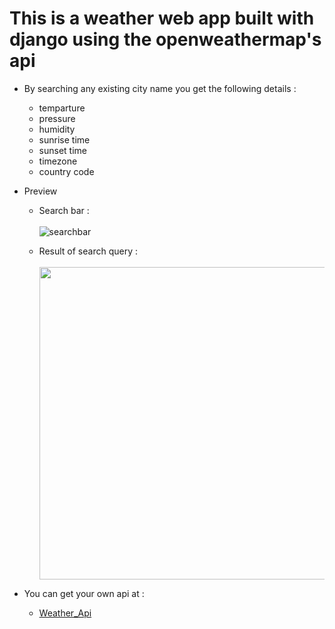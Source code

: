 # This is a weather web app built with django using the openweathermap's api 
- By searching any existing city name you get the following details :
     - temparture
     - pressure
     - humidity 
     - sunrise time
     - sunset time
     - timezone
     - country code
- Preview  
  - Search bar :\
  \
  ![searchbar](https://user-images.githubusercontent.com/72660683/129759037-26c71219-02f4-4ca0-a3ff-d0a3522c1e9b.PNG)
  
  - Result of search query :\
  \
      <img src="https://user-images.githubusercontent.com/72660683/129759342-532475b5-4699-4689-aabf-415bbd0e30e8.PNG" height="500px" width="800px" >


- You can get your own api at :
    -  [Weather_Api](https://openweathermap.org/)
 
     
     
     
     
     
     

